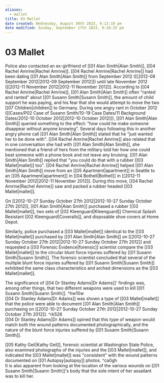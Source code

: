 ```yaml
---
aliases:
  - mallet
title: 03 Mallet
date created: Wednesday, August 30th 2023, 9:13:19 pm
date modified: Sunday, September 17th 2023, 9:18:25 pm
---
```


# 03 Mallet

Police also contacted an ex-girlfriend of [[01 Alan Smith|Alan Smith]], [[04 Rachel Amrine|Rachel Amrine]]. [[04 Rachel Amrine|Rachel Amrine]] had been dating [[01 Alan Smith|Alan Smith]] from September 2012 ([[2012-09 September 2012|2012-09 September 2012]]) until late November 2012 ([[2012-11 November 2012|2012-11 November 2012]]. According to [[04 Rachel Amrine|Rachel Amrine]], [[01 Alan Smith|Alan Smith]] often "ranted and ranted" about [[01 Susann Smith|Susann Smith]], the amount of child support he was paying, and his fear that she would attempt to move the two [[07 Children|children]] to Germany. During one angry rant in October 2012 ([[Cases/P02 Case of Susann Smith/10-19 Case Dates/11 Background Dates/2012-10 October 2012|2012-10 October 2012]]), [[01 Alan Smith|Alan Smith]] queried something to the effect: "how could he make someone disappear without anyone knowing". Several days following this in another angry phone call [[01 Alan Smith|Alan Smith]] stated that he "just wanted her to be done with". [[04 Rachel Amrine|Rachel Amrine]] also related that in one conversation she had with [[01 Alan Smith|Alan Smith]], she mentioned that a friend of hers from the military told her how one could beat someone with a phone book and not leave any bruising. [[01 Alan Smith|Alan Smith]] replied that "you could do that with a rubber [[03 Mallet|mallet]] too". [[04 Rachel Amrine|Rachel Amrine]] helped [[01 Alan Smith|Alan Smith]] move from an [[05 Apartment|apartment]] in Seattle to an [[05 Apartment|apartment]] in [[04 Bothell|Bothell]] in [[2012-11 November 2012|2012-11 November 2012]]. During this move, [[04 Rachel Amrine|Rachel Amrine]] saw and packed a rubber headed [[03 Mallet|mallet]].

On [[2012-10-27 Sunday October 27th 2012|2012-10-27 Sunday October 27th 2012]], [[01 Alan Smith|Alan Smith]] purchased a rubber [[03 Mallet|mallet]], two sets of [[02 Kleenguard|Kleenguard]] Chemical Splash Resistant [[02 Kleenguard|Coveralls]], and disposable shoe covers at Home Depot.

Similarly, police purchased a [[03 Mallet|mallet]] identical to the [[03 Mallet|mallet]] purchased by [[01 Alan Smith|Alan Smith]] on [[2012-10-27 Sunday October 27th 2012|2012-10-27 Sunday October 27th 2012]] and requested a [[03 Forensic Evidence|forensic]] scientist compare the [[03 Mallet|mallet]] to the circular blunt force injuries suffered by [[01 Susann Smith|Susann Smith]]. The forensic scientist concluded that several of the multiple blunt force injuries suffered by [[01 Susann Smith|Susann Smith]] exhibited the same class characteristics and arched dimensions as the [[03 Mallet|mallet]].

The significance of [[04 Dr Stanley Adams|Dr Adams]]' findings was, among other things, that two different weapons were used to kill [[01 Susann Smith|Susann Smith]]. ^hw10w  
[[04 Dr Stanley Adams|Dr Adams]] was shown a type of [[03 Mallet|mallet]] that the police were able to document [[01 Alan Smith|Alan Smith]] purchasing on [[2012-10-27 Sunday October 27th 2012|2012-10-27 Sunday October 27th 2012]]. ^rk526  
[[04 Dr Stanley Adams|Dr Adams]] opined that this type of weapon would match both the wound patterns documented photographically, and the nature of the blunt force injuries suffered by [[01 Susann Smith|Susann Smith]].

[[05 Kathy Geil|Kathy Geil]], forensic scientist at Washington State Police, also examined photographs of the injuries and the [[03 Mallet|mallet]], and indicated the [[03 Mallet|mallet]] was "consistent" with the wound patterns documented on [[01 Autopsy|autopsy]] photos. ^ca0gh  
It is also apparent from looking at the location of the various wounds on [[01 Susann Smith|Susann Smith]]'s body that the sole intent of her assailant was to kill her.
